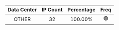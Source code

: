 | Data Center | IP Count | Percentage | Freq |
|:------------:|:--------:|:-----------:|:-----:|
| OTHER | 32 | 100.00% | 🟢 |